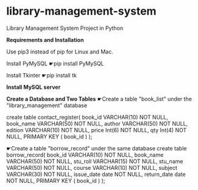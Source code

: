 # library-management-system
Library Management System Project in Python

****Requirements and Installation****

Use pip3 instead of pip for Linux and Mac.

Install PyMySQL
☛pip install PyMySQL

Install Tkinter
☛pip install tk



****Install MySQL server****



****Create a Database and Two Tables****
☛Create a table "book_list" under the "library_management" database

create table contact_register(
	book_id VARCHAR(10) NOT NULL,
	book_name VARCHAR(50) NOT NULL,
	author VARCHAR(50) NOT NULL,
	edition VARCHAR(10) NOT NULL,
	price Int(6) NOT NULL,
	qty Int(4) NOT NULL,
	PRIMARY KEY ( book_id )
);

☛Create a table "borrow_record" under the same database
create table borrow_record(
	book_id VARCHAR(10) NOT NULL,
	book_name VARCHAR(50) NOT NULL,
	stu_roll VARCHAR(15) NOT NULL,
	stu_name VARCHAR(50) NOT NULL,
	course VARCHAR(10) NOT NULL,
	subject VARCHAR(30) NOT NULL,
	issue_date date NOT NULL,
	return_date date NOT NULL,
	PRIMARY KEY ( book_id )
);
